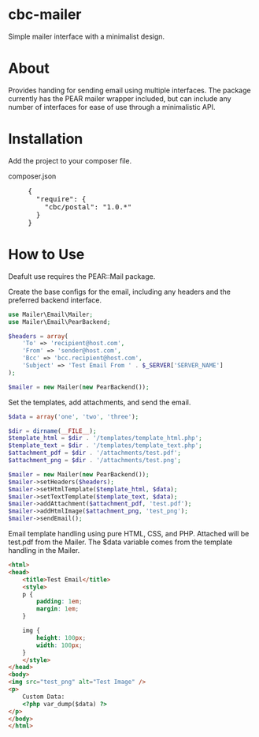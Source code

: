 cbc-mailer
==========

Simple mailer interface with a minimalist design.

About
=====

Provides handing for sending email using multiple interfaces. The package currently has the PEAR mailer wrapper included, but can include any number of interfaces for ease of use through a minimalistic API.

Installation
============

Add the project to your composer file.

<dl>
  <dt>composer.json</dt>
  <dd><pre>
{
  "require": {
    "cbc/postal": "1.0.*"
  }
}</pre></dd>
</dl>

How to Use
==========

Deafult use requires the PEAR::Mail package.

Create the base configs for the email, including any headers and the preferred backend interface.

```php
use Mailer\Email\Mailer;
use Mailer\Email\PearBackend;

$headers = array(
	'To' => 'recipient@host.com',
	'From' => 'sender@host.com',
	'Bcc' => 'bcc.recipient@host.com',
	'Subject' => 'Test Email From ' . $_SERVER['SERVER_NAME']
);

$mailer = new Mailer(new PearBackend());
```

Set the templates, add attachments, and send the email.

```php
$data = array('one', 'two', 'three');

$dir = dirname(__FILE__);
$template_html = $dir . '/templates/template_html.php';
$template_text = $dir . '/templates/template_text.php';
$attachment_pdf = $dir . '/attachments/test.pdf';
$attachment_png = $dir . '/attachments/test.png';

$mailer = new Mailer(new PearBackend());
$mailer->setHeaders($headers);
$mailer->setHtmlTemplate($template_html, $data);
$mailer->setTextTemplate($template_text, $data);
$mailer->addAttachment($attachment_pdf, 'test.pdf');
$mailer->addHtmlImage($attachment_png, 'test_png');
$mailer->sendEmail();
```

Email template handling using pure HTML, CSS, and PHP. Attached will be test.pdf from the Mailer. The $data variable comes from the template handling in the Mailer.

```html
<html>
<head>
  	<title>Test Email</title>
  	<style>
  	p {
  		padding: 1em;
  		margin: 1em;
  	}

  	img {
  		height: 100px;
  		width: 100px;
  	}
  	</style>
</head>
<body>
<img src="test_png" alt="Test Image" />
<p>
    Custom Data:
    <?php var_dump($data) ?>
</p>
</body>
</html>
```
